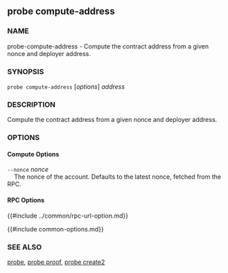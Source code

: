 ## probe compute-address

### NAME

probe-compute-address - Compute the contract address from a given nonce and deployer address.

### SYNOPSIS

``probe compute-address`` [*options*] *address*

### DESCRIPTION

Compute the contract address from a given nonce and deployer address.

### OPTIONS

#### Compute Options

`--nonce` *nonce*  
&nbsp;&nbsp;&nbsp;&nbsp;The nonce of the account. Defaults to the latest nonce, fetched from the RPC.

#### RPC Options

{{#include ../common/rpc-url-option.md}}

{{#include common-options.md}}

### SEE ALSO

[probe](./probe.md), [probe proof](./probe-proof.md), [probe create2](./probe-create2.md)
